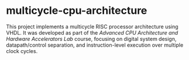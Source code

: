# multicycle-cpu-architecture
This project implements a multicycle RISC processor architecture using VHDL. It was developed as part of the *Advanced CPU Architecture and Hardware Accelerators Lab* course, focusing on digital system design, datapath/control separation, and instruction-level execution over multiple clock cycles.
